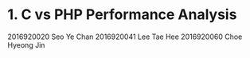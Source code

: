 # 1. C vs PHP Performance Analysis
2016920020 Seo Ye Chan
2016920041 Lee Tae Hee
2016920060 Choe Hyeong Jin
